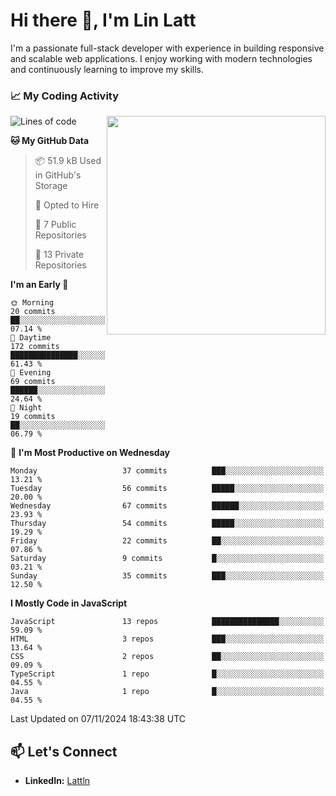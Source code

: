 # Hi there 👋, I'm Lin Latt

I'm a passionate full-stack developer with experience in building responsive and scalable web applications. I enjoy working with modern technologies and continuously learning to improve my skills.

### 📈 My Coding Activity 
<img src="https://github.com/user-attachments/assets/6cec4854-3eec-4600-9120-9be1d3cb2bfe" width="350" align="right">

<!--START_SECTION:waka-->
![Lines of code](https://img.shields.io/badge/From%20Hello%20World%20I%27ve%20Written-207.8%20thousand%20lines%20of%20code-blue)

**🐱 My GitHub Data** 

> 📦 51.9 kB Used in GitHub's Storage 
 > 
> 💼 Opted to Hire
 > 
> 📜 7 Public Repositories 
 > 
> 🔑 13 Private Repositories 
 > 
**I'm an Early 🐤** 

```text
🌞 Morning                20 commits          ██░░░░░░░░░░░░░░░░░░░░░░░   07.14 % 
🌆 Daytime                172 commits         ███████████████░░░░░░░░░░   61.43 % 
🌃 Evening                69 commits          ██████░░░░░░░░░░░░░░░░░░░   24.64 % 
🌙 Night                  19 commits          ██░░░░░░░░░░░░░░░░░░░░░░░   06.79 % 
```
📅 **I'm Most Productive on Wednesday** 

```text
Monday                   37 commits          ███░░░░░░░░░░░░░░░░░░░░░░   13.21 % 
Tuesday                  56 commits          █████░░░░░░░░░░░░░░░░░░░░   20.00 % 
Wednesday                67 commits          ██████░░░░░░░░░░░░░░░░░░░   23.93 % 
Thursday                 54 commits          █████░░░░░░░░░░░░░░░░░░░░   19.29 % 
Friday                   22 commits          ██░░░░░░░░░░░░░░░░░░░░░░░   07.86 % 
Saturday                 9 commits           █░░░░░░░░░░░░░░░░░░░░░░░░   03.21 % 
Sunday                   35 commits          ███░░░░░░░░░░░░░░░░░░░░░░   12.50 % 
```


**I Mostly Code in JavaScript** 

```text
JavaScript               13 repos            ███████████████░░░░░░░░░░   59.09 % 
HTML                     3 repos             ███░░░░░░░░░░░░░░░░░░░░░░   13.64 % 
CSS                      2 repos             ██░░░░░░░░░░░░░░░░░░░░░░░   09.09 % 
TypeScript               1 repo              █░░░░░░░░░░░░░░░░░░░░░░░░   04.55 % 
Java                     1 repo              █░░░░░░░░░░░░░░░░░░░░░░░░   04.55 % 
```




 Last Updated on 07/11/2024 18:43:38 UTC
<!--END_SECTION:waka-->

## 📫 Let's Connect

- **LinkedIn:** [Lattln](https://linkedin.com/in/lin-latt)
<!-- - **Portfolio:** [Your Portfolio](https://yourportfolio.com) -->
